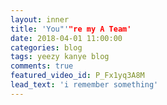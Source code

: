 ```yaml
---
layout: inner
title: 'You"'"re my A Team'
date: 2018-04-01 11:00:00
categories: blog 
tags: yeezy kanye blog
comments: true
featured_video_id: P_Fx1yq3A8M
lead_text: 'i remember something'
---
```





